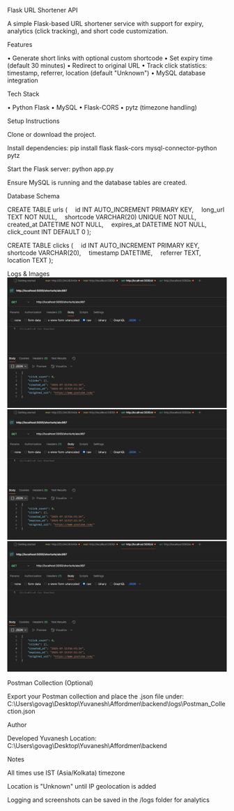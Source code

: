 Flask URL Shortener API

A simple Flask-based URL shortener service with support for expiry, analytics (click tracking), and short code customization.

Features

• Generate short links with optional custom shortcode
• Set expiry time (default 30 minutes)
• Redirect to original URL
• Track click statistics: timestamp, referrer, location (default "Unknown")
• MySQL database integration

Tech Stack

• Python Flask
• MySQL
• Flask-CORS
• pytz (timezone handling)

Setup Instructions

Clone or download the project.

Install dependencies:
pip install flask flask-cors mysql-connector-python pytz

Start the Flask server:
python app.py

Ensure MySQL is running and the database tables are created.

Database Schema

CREATE TABLE urls (
 id INT AUTO_INCREMENT PRIMARY KEY,
 long_url TEXT NOT NULL,
 shortcode VARCHAR(20) UNIQUE NOT NULL,
 created_at DATETIME NOT NULL,
 expires_at DATETIME NOT NULL,
 click_count INT DEFAULT 0
);

CREATE TABLE clicks (
 id INT AUTO_INCREMENT PRIMARY KEY,
 shortcode VARCHAR(20),
 timestamp DATETIME,
 referrer TEXT,
 location TEXT
);

Logs & Images
![Example Screenshot](/backend/logs/get1.png)
![Example Screenshot](/backend/logs/get1.png)
![Example Screenshot](/backend/logs/get1.png)


Postman Collection (Optional)

Export your Postman collection and place the .json file under:
C:\Users\govag\Desktop\Yuvanesh\Affordmen\backend\logs\Postman_Collection.json

Author

Developed Yuvanesh
Location: C:\Users\govag\Desktop\Yuvanesh\Affordmen\backend

Notes

All times use IST (Asia/Kolkata) timezone

Location is "Unknown" until IP geolocation is added

Logging and screenshots can be saved in the /logs folder for analytics